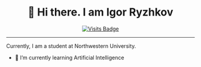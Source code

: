 <div align="center">
  
# 👋 Hi there. I am Igor Ryzhkov</h3>
[![Visits Badge](https://badges.pufler.dev/visits/iryzhkov/iryzhkov)](https://badges.pufler.dev)

</div>

---

Currently, I am a student at Northwestern University.

- 🌱 I’m currently learning Artificial Intelligence

<!--
**iryzhkov/iryzhkov** is a ✨ _special_ ✨ repository because its `README.md` (this file) appears on your GitHub profile.

Here are some ideas to get you started:

- 🔭 I’m currently working on ...
- 🌱 I’m currently learning ...
- 👯 I’m looking to collaborate on ...
- 🤔 I’m looking for help with ...
- 💬 Ask me about ...
- 📫 How to reach me: ...
- 😄 Pronouns: ...
- ⚡ Fun fact: ...
-->
